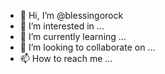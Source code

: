 - 👋 Hi, I’m @blessingorock
- 👀 I’m interested in ...
- 🌱 I’m currently learning ...
- 💞️ I’m looking to collaborate on ...
- 📫 How to reach me ...

<!---
blessingorock/blessingorock is a ✨ special ✨ repository because its `README.md` (this file) appears on your GitHub profile.
You can click the Preview link to take a look at your changes.
--->
